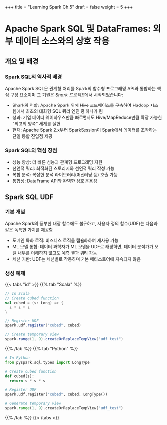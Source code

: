 +++
title = "Learning Spark Ch.5"
draft = false
weight = 5
+++
# Apache Spark SQL 및 DataFrames: 외부 데이터 소스와의 상호 작용
## 개요 및 배경
### Spark SQL의 역사적 배경
Apache Spark SQL은 관계형 처리를 Spark의 함수형 프로그래밍 API와 통합하는 핵심 구성 요소이며 그 기원은 *Shark 프로젝트*에서 시작되었습니다:
- Shark의 역할: Apache Spark 위에 Hive 코드베이스를 구축하여 Hadoop 시스템에서 최초의 대화형 SQL 쿼리 엔진 중 하나가 됨
- 성과: 기업 데이터 웨어하우스만큼 빠르면서도 Hive/MapReduce만큼 확장 가능한 "최고의 양쪽" 세계를 실현
- 현재: Apache Spark 2.x부터 SparkSession이 Spark에서 데이터를 조작하는 단일 통합 진입점 제공

### Spark SQL의 핵심 장점
- 성능 향상: 더 빠른 성능과 관계형 프로그래밍 지원
- 선언적 쿼리: 최적화된 스토리지와 선언적 쿼리 작성 가능
- 복합 분석: 복잡한 분석 라이브러리(머신러닝 등) 호출 가능
- 통합성: DataFrame API와 완벽한 상호 운용성

## Spark SQL UDF
### 기본 개념
Apache Spark의 풍부한 내장 함수에도 불구하고, 사용자 정의 함수(UDF)는 다음과 같은 독특한 가치를 제공함
- 도메인 특화 로직: 비즈니스 로직을 캡슐화하여 재사용 가능
- ML 모델 통합: 데이터 과학자가 ML 모델을 UDF로 래핑하면, 데이터 분석가가 모델 내부를 이해하지 않고도 예측 결과 쿼리 가능
- 세션 기반: UDF는 세션별로 작동하며 기본 메타스토어에 지속되지 않음

### 생성 예제
{{< tabs "id" >}}
{{% tab "Scala" %}}
```scala
// In Scala
// Create cubed function
val cubed = (s: Long) => {
  s * s * s
}

// Register UDF
spark.udf.register("cubed", cubed)

// Create temporary view
spark.range(1, 9).createOrReplaceTempView("udf_test")
```
{{% /tab %}}
{{% tab "Python" %}}
```py
# In Python
from pyspark.sql.types import LongType

# Create cubed function
def cubed(s):
  return s * s * s

# Register UDF
spark.udf.register("cubed", cubed, LongType())

# Generate temporary view
spark.range(1, 9).createOrReplaceTempView("udf_test")
```
{{% /tab %}}
{{< /tabs >}}